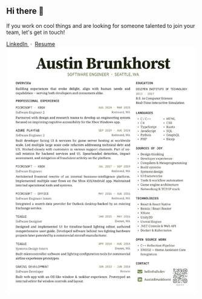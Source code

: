 ## Hi there 👋

If you work on cool things and are looking for someone talented to join your team, let's get in touch!

<a href="https://www.linkedin.com/in/austinbrunkhorst/">
LinkedIn
</a>&nbsp;&middot;&nbsp;
<a href="https://github.com/AustinBrunkhorst/AustinBrunkhorst/blob/main/resume.pdf?raw=true">Resume</a>
<br>
<a href="https://github.com/AustinBrunkhorst/AustinBrunkhorst/blob/main/resume.pdf?raw=true">
    <img align="center" src="./resume.svg" alt="Resume" />
</a>